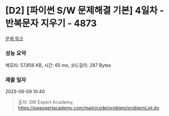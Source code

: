 # [D2] [파이썬 S/W 문제해결 기본] 4일차 - 반복문자 지우기 - 4873 

[문제 링크](https://swexpertacademy.com/main/code/problem/problemDetail.do?contestProbId=AWTQbpTaQfEDFAVT) 

### 성능 요약

메모리: 57,856 KB, 시간: 65 ms, 코드길이: 287 Bytes

### 제출 일자

2025-09-09 10:40



> 출처: SW Expert Academy, https://swexpertacademy.com/main/code/problem/problemList.do
